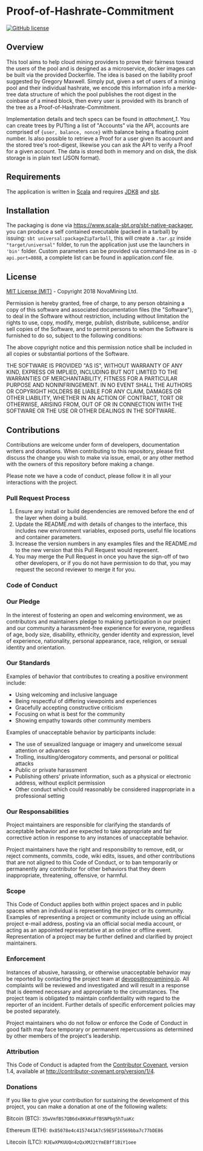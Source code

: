 # Proof-of-Hashrate-Commitment
[![GitHub license](https://img.shields.io/github/license/Naereen/StrapDown.js.svg)](https://github.com/Naereen/StrapDown.js/blob/master/LICENSE) 
## Overview

This tool aims to help cloud mining providers to prove their fairness toward the users of the pool and is designed as a microservice, docker images can be built via the provided Dockerfile. The idea is based on the liability proof suggested by Gregory Maxwell. Simply put, given a set of users of a mining pool and their individual hashrate, we encode this information info a merkle-tree data structure of which the pool publishes the root digest in the coinbase of a mined block, then every user is provided with its branch of the tree as a Proof-of-Hashrate-Commitment.

Implementation details and tech specs can be found in _attachment_1_. You can create trees by PUTting a list of "Accounts" via the API, accounts are comprised of `{user, balance, nonce}` with balance being a floating point number. Is also possible to retrieve a Proof for a user given its account and the stored tree's root-digest, likewise you can ask the API to verify a Proof for a given account. The data is stored both in memory and on disk, the disk storage is in plain text (JSON format).

## Requirements

The application is written in [Scala](https://www.scala-lang.org/) and requires [JDK8](https://www.oracle.com/technetwork/java/javaee/downloads/jdk8-downloads-2133151.html) and [sbt](https://www.scala-sbt.org/).  


## Installation

The packaging is done via <https://www.scala-sbt.org/sbt-native-packager>, you can produce a self contained executable (packed in a tarball) by issuing: `sbt universal:packageZipTarball`, this will create a `.tar.gz` inside `"target/universal"` folder, to run the application just use the launchers in `'bin'` folder. Custom parameters can be provided via command-line as in `-D api.port=8088`, a complete list can be found in application.conf file.

## License

[MIT License (MIT)](https://opensource.org/licenses/MIT) - Copyright 2018 NovaMining Ltd.

Permission is hereby granted, free of charge, to any person obtaining a copy of this software and associated documentation files (the "Software"), to deal in the Software without restriction, including without limitation the rights to use, copy, modify, merge, publish, distribute, sublicense, and/or sell copies of the Software, and to permit persons to whom the Software is furnished to do so, subject to the following conditions:

The above copyright notice and this permission notice shall be included in all copies or substantial portions of the Software.

THE SOFTWARE IS PROVIDED "AS IS", WITHOUT WARRANTY OF ANY KIND, EXPRESS OR IMPLIED, INCLUDING BUT NOT LIMITED TO THE WARRANTIES OF MERCHANTABILITY, FITNESS FOR A PARTICULAR PURPOSE AND NONINFRINGEMENT. IN NO EVENT SHALL THE AUTHORS OR COPYRIGHT HOLDERS BE LIABLE FOR ANY CLAIM, DAMAGES OR OTHER LIABILITY, WHETHER IN AN ACTION OF CONTRACT, TORT OR OTHERWISE, ARISING FROM, OUT OF OR IN CONNECTION WITH THE SOFTWARE OR THE USE OR OTHER DEALINGS IN THE SOFTWARE.

## Contributions

Contributions are welcome under form of developers, documentation writers and donations. When contributing to this repository, please first discuss the change you wish to make via issue, email, or any other method with the owners of this repository before making a change.

Please note we have a code of conduct, please follow it in all your interactions with the project.

### Pull Request Process

1. Ensure any install or build dependencies are removed before the end of the layer when doing a build.
2. Update the README.md with details of changes to the interface, this includes new environment variables, exposed ports, useful file locations and container parameters.
3. Increase the version numbers in any examples files and the README.md to the new version that this Pull Request would represent.
4. You may merge the Pull Request in once you have the sign-off of two other developers, or if you do not have permission to do that, you may request the second reviewer to merge it for you.

### Code of Conduct

### Our Pledge

In the interest of fostering an open and welcoming environment, we as contributors and maintainers pledge to making participation in our project and our community a harassment-free experience for everyone, regardless of age, body size, disability, ethnicity, gender identity and expression, level of experience, nationality, personal appearance, race, religion, or sexual identity and orientation.

### Our Standards

Examples of behavior that contributes to creating a positive environment include:

 - Using welcoming and inclusive language
 - Being respectful of differing viewpoints and experiences
 - Gracefully accepting constructive criticism
 - Focusing on what is best for the community
 - Showing empathy towards other community members

Examples of unacceptable behavior by participants include:

 - The use of sexualized language or imagery and unwelcome sexual attention or advances
 - Trolling, insulting/derogatory comments, and personal or political attacks
 - Public or private harassment
 - Publishing others' private information, such as a physical or electronic address, without explicit permission
 - Other conduct which could reasonably be considered inappropriate in a professional setting

### Our Responsabilities

Project maintainers are responsible for clarifying the standards of acceptable behavior and are expected to take appropriate and fair corrective action in response to any instances of unacceptable behavior.

Project maintainers have the right and responsibility to remove, edit, or reject comments, commits, code, wiki edits, issues, and other contributions that are not aligned to this Code of Conduct, or to ban temporarily or permanently any contributor for other behaviors that they deem inappropriate, threatening, offensive, or harmful.

### Scope

This Code of Conduct applies both within project spaces and in public spaces when an individual is representing the project or its community. Examples of representing a project or community include using an official project e-mail address, posting via an official social media account, or acting as an appointed representative at an online or offline event. Representation of a project may be further defined and clarified by project maintainers.

### Enforcement

Instances of abusive, harassing, or otherwise unacceptable behavior may be reported by contacting the project team at [devops@novamining.io](mailto:devops@novamining.io). All complaints will be reviewed and investigated and will result in a response that is deemed necessary and appropriate to the circumstances. The project team is obligated to maintain confidentiality with regard to the reporter of an incident. Further details of specific enforcement policies may be posted separately.

Project maintainers who do not follow or enforce the Code of Conduct in good faith may face temporary or permanent repercussions as determined by other members of the project's leadership.

### Attribution

This Code of Conduct is adapted from the [Contributor Covenant](https://contributor-covenant.org/), version 1.4, available at http://contributor-covenant.org/version/1/4.

### Donations

If you like to give your contribution for sustaining the development of this project, you can make a donation at one of the following wallets:

Bitcoin (BTC): `35wVmfBS7QB6dx8KkKuFfBSNPbg5hTuaKc`

Ethereum (ETH): `0x85078e4c4157441A7c59E5F16569bba7c77bDE86`

Litecoin (LTC): `MJEwXPKUUQn4zQxXMJ2tYmEBff1BiY1oee`
